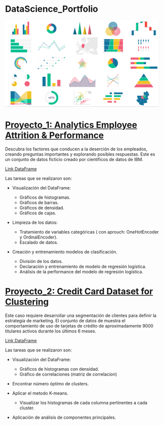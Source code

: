 
# DataScience_Portfolio

![](datavizpreviewimage2.png)

# [Proyecto_1: Analytics Employee Attrition & Performance](https://github.com/Lapantufla/Data_Analysis/blob/HumanResources_project/HumanResources_project.ipynb)

Descubra los factores que conducen a la deserción de los empleados, creando preguntas importantes y explorando posibles respuestas. 
Este es un conjunto de datos ficticio creado por científicos de datos de IBM.

[Link DataFrame](https://www.kaggle.com/datasets/pavansubhasht/ibm-hr-analytics-attrition-dataset?datasetId=1067&sortBy=voteCount)

Las tareas que se realizaron son: 

* Visualización del DataFrame: 
  * Gráficos de histogramas.
  * Gráficos de barras.
  * Gráficos de densidad.
  * Gráficos de cajas.
 
* Limpieza de los datos:
  * Tratamiento de variables categóricas ( con aprouch: OneHotEncoder y OrdinalEncoder).
  * Escalado de datos.

* Creación y entrenamiento modelos de clasificación.
  * División de los datos.
  * Declaración y entrenamiento de modelo de regresión logística.
  * Análisis de la performance del modelo de regresión logística.


# [Proyecto_2: Credit Card Dataset for Clustering](https://github.com/Lapantufla/Data_Analysis/tree/Marketing_project)

Este caso requiere desarrollar una segmentación de clientes para definir la estrategia de marketing. 
El conjunto de datos de muestra el comportamiento de uso de tarjetas de crédito de aproximadamente 9000 titulares activos durante los últimos 6 meses.

[Link DataFrame](https://www.kaggle.com/datasets/arjunbhasin2013/ccdata)

Las tareas que se realizaron son: 

* Visualización del DataFrame: 
  * Gráficos de histogramas con densidad.
  * Gráfico de correlaciones (matriz de correlacion)

* Encontrar número óptimo de clusters.

* Aplicar el metodo K-means.
  * Visualizar los histogramas de cada columna pertinentes a cada cluster.

* Aplicación de análisis de componentes principales.


